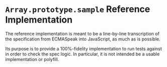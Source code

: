 # `Array.prototype.sample` Reference Implementation

The reference implementation is meant to be a line-by-line transcription of the specification from ECMASpeak into JavaScript, as much as is possible.

Its purpose is to provide a 100%-fidelity implementation to run tests against in order to check the spec logic. In particular, it is not intended be a usable implementation or polyfill.
